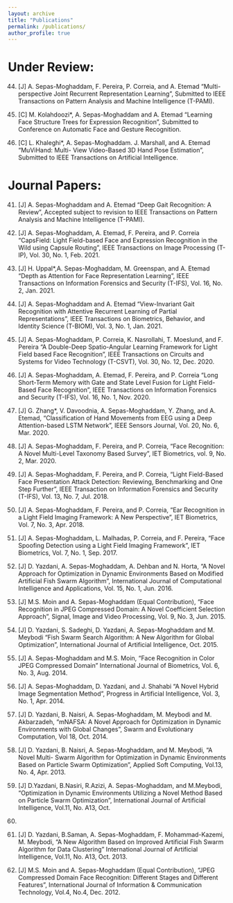 ```yaml
---
layout: archive
title: "Publications"
permalink: /publications/
author_profile: true
---
```


Under Review:
======
44. [J] A. Sepas-Moghaddam, F. Pereira, P. Correia, and A. Etemad “Multi-perspective
Joint Recurrent Representation Learning”, Submitted to IEEE Transactions on Pattern Analysis and
Machine Intelligence (T-PAMI).

43. [C] M. Kolahdoozi*, A. Sepas-Moghaddam and A. Etemad “Learning Face Structure
Trees for Expression Recognition”, Submitted to Conference on Automatic Face and Gesture Recognition.

42. [C] L. Khaleghi*, A. Sepas-Moghaddam. J. Marshall, and A. Etemad “MuViHand: Multi-
View Video-Based 3D Hand Pose Estimation”, Submitted to IEEE Transactions on Artificial Intelligence.

Journal Papers:
======

41. [J] A. Sepas-Moghaddam and A. Etemad “Deep Gait Recognition: A Review”, Accepted
subject to revision to IEEE Transactions on Pattern Analysis and Machine Intelligence
(T-PAMI).

40. [J] A. Sepas-Moghaddam, A. Etemad, F. Pereira, and P. Correia “CapsField: Light
Field-based Face and Expression Recognition in the Wild using Capsule Routing”, IEEE
Transactions on Image Processing (T-IP), Vol. 30, No. 1, Feb. 2021.

39. [J] H. Uppal*,A. Sepas-Moghaddam, M. Greenspan, and A. Etemad “Depth as Attention
for Face Representation Learning”, IEEE Transactions on Information Forensics and
Security (T-IFS),  Vol. 16, No. 2, Jan. 2021.

38. [J] A. Sepas-Moghaddam and A. Etemad “View-Invariant Gait Recognition with Attentive
Recurrent Learning of Partial Representations”, IEEE Transactions on Biometrics,
Behavior, and Identity Science (T-BIOM), Vol. 3, No. 1, Jan. 2021.

37. [J] A. Sepas-Moghaddam, P. Correia, K. Nasrollahi, T. Moeslund, and F. Pereira “A
Double-Deep Spatio-Angular Learning Framework for Light Field based Face Recognition”,
IEEE Transactions on Circuits and Systems for Video Technology (T-CSVT), Vol. 30, No. 12, Dec. 2020.

36. [J] A. Sepas-Moghaddam, A. Etemad, F. Pereira, and P. Correia “Long Short-Term
Memory with Gate and State Level Fusion for Light Field-Based Face Recognition”,
IEEE Transactions on Information Forensics and Security (T-IFS), Vol. 16, No. 1, Nov. 2020.

35. [J] G. Zhang*, V. Davoodnia, A. Sepas-Moghaddam, Y. Zhang, and A. Etemad, “Classification
of Hand Movements from EEG using a Deep Attention-based LSTM Network”,
IEEE Sensors Journal, Vol. 20, No. 6, Mar. 2020.

34. [J] A. Sepas-Moghaddam, F. Pereira, and P. Correia, “Face Recognition: A Novel
Multi-Level Taxonomy Based Survey”, IET Biometrics, vol. 9, No. 2, Mar. 2020.

33. [J] A. Sepas-Moghaddam, F. Pereira, and P. Correia, “Light Field-Based Face Presentation
Attack Detection: Reviewing, Benchmarking and One Step Further”, IEEE
Transaction on Information Forensics and Security (T-IFS), Vol. 13, No. 7, Jul. 2018.

32. [J] A. Sepas-Moghaddam, F. Pereira, and P. Correia, “Ear Recognition in a Light Field
Imaging Framework: A New Perspective”, IET Biometrics, Vol. 7, No. 3, Apr. 2018.

31. [J] A. Sepas-Moghaddam, L. Malhadas, P. Correia, and F. Pereira, “Face Spoofing
Detection using a Light Field Imaging Framework”, IET Biometrics, Vol. 7, No. 1,
Sep. 2017.

30. [J] D. Yazdani, A. Sepas-Moghaddam, A. Dehban and N. Horta, “A Novel Approach
for Optimization in Dynamic Environments Based on Modified Artificial Fish Swarm
Algorithm”, International Journal of Computational Intelligence and Applications, Vol.
15, No. 1, Jun. 2016.

29. [J] M.S. Moin and A. Sepas-Moghaddam (Equal Contribution), “Face Recognition in
JPEG Compressed Domain: A Novel Coefficient Selection Approach”, Signal, Image
and Video Processing, Vol. 9, No. 3, Jun. 2015.

28. [J] D. Yazdani, S. Sadeghi, D. Yazdani, A. Sepas-Moghaddam and M. Meybodi “Fish
Swarm Search Algorithm: A New Algorithm for Global Optimization”, International
Journal of Artificial Intelligence, Oct. 2015.

27. [J] A. Sepas-Moghaddam and M.S. Moin, “Face Recognition in Color JPEG Compressed
Domain” International Journal of Biometrics, Vol. 6, No. 3, Aug. 2014.

26. [J] A. Sepas-Moghaddam, D. Yazdani, and J. Shahabi “A Novel Hybrid Image Segmentation
Method”, Progress in Artificial Intelligence, Vol. 3, No. 1, Apr. 2014.

25. [J] D. Yazdani, B. Naisri, A. Sepas-Moghaddam, M. Meybodi and M. Akbarzadeh,
“mNAFSA: A Novel Approach for Optimization in Dynamic Environments with Global
Changes”, Swarm and Evolutionary Computation, Vol 18, Oct. 2014.

24. [J] D. Yazdani, B. Naisri, A. Sepas-Moghaddam, and M. Meybodi, “A Novel Multi-
Swarm Algorithm for Optimization in Dynamic Environments Based on Particle Swarm
Optimization”, Applied Soft Computing, Vol.13, No. 4, Apr. 2013.

23. [J] D.Yazdani, B.Nasiri, R.Azizi, A. Sepas-Moghaddam, and M.Meybodi, “Optimization
in Dynamic Environments Utilizing a Novel Method Based on Particle Swarm
Optimization”, International Journal of Artificial Intelligence, Vol.11, No. A13, Oct.
2013.

22. [J] D. Yazdani, B.Saman, A. Sepas-Moghaddam, F. Mohammad-Kazemi, M. Meybodi,
“A New Algorithm Based on Improved Artificial Fish Swarm Algorithm for Data
Clustering” International Journal of Artificial Intelligence, Vol.11, No. A13, Oct. 2013.

21. [J] M.S. Moin and A. Sepas-Moghaddam (Equal Contribution), “JPEG Compressed
Domain Face Recognition: Different Stages and Different Features”, International
Journal of Information & Communication Technology, Vol.4, No.4, Dec. 2012.